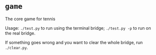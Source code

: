 # `game`

The core game for tennis

Usage:
`./test.py` to run using the terminal bridge; `./test.py -p` to run on the real bridge.

If something goes wrong and you want to clear the whole bridge, run `./clear.py`.
